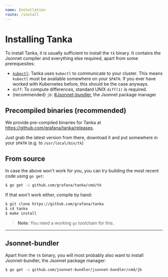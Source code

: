 ```yaml
---
name: Installation
route: /install
---
```


# Installing Tanka

To install Tanka, it is usually sufficient to install the `tk` binary. It
contains the Jsonnet compiler and everything else required, apart from some
prerequesites:

- [`kubectl`](https://kubernetes.io/docs/tasks/tools/install-kubectl/): Tanka
  uses `kubectl` to communicate to your cluster. This means `kubectl` must be
  available somewhere on your `$PATH`. If you ever have worked with Kubernetes
  before, this should be the case anyways.
- `diff`: To compute differences, standard UNIX `diff(1)` is required.
- (recommended) `jb`: [#Jsonnet-bundler](#jsonnet-bundler), the Jsonnet package
  manager

## Precompiled binaries (recommended)

We provide pre-compiled binaries for Tanka at
https://github.com/grafana/tanka/releases.

Just grab the latest version from there, download it and put somewhere in your
`$PATH` (e.g. to `/usr/local/bin/tk`)

## From source

In case the above won't work for you, you can try building the most recent
code using `go get`:

```bash
$ go get -u github.com/grafana/tanka/cmd/tk
```

If that won't work either, compile by hand:

```bash
$ git clone https://github.com/grafana/tanka
$ cd tanka
$ make install
```

> **Note**: You need a working `go` toolchain for this.

---

## Jsonnet-bundler

Apart from the `tk` binary, you will most probably also want to install
Jsonnet-bundler, the Jsonnet package manager:

```bash
$ go get -u github.com/jsonnet-bundler/jsonnet-bundler/cmd/jb
```
